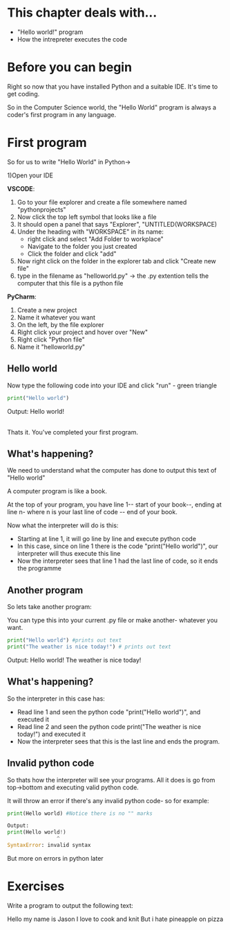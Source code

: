# This chapter deals with...
* "Hello world!" program
* How the intrepreter executes the code

# Before you can begin
Right so now that you have installed Python and a suitable IDE. It's time to get coding.

So in the Computer Science world, the "Hello World" program is always a coder's first program in any language.


# First program
So for us to write "Hello World" in Python->

1)Open your IDE

**VSCODE**:
1. Go to your file explorer and create a file somewhere named "pythonprojects"
1. Now click the top left symbol that looks like a file
1. It should open a panel that says "Explorer", "UNTITLED(WORKSPACE)
1. Under the heading with "WORKSPACE" in its name:
    * right click and select "Add Folder to workplace"
    * Navigate to the folder you just created
    * Click the folder and click "add"
1. Now right click on the folder in the explorer tab and click "Create new file"
1. type in the filename as "helloworld.py" -> the .py extention tells the computer that this file is a python file

**PyCharm**:
1. Create a new project
1. Name it whatever you want
1. On the left, by the file explorer
1. Right click your project and hover over "New"
1. Right click "Python file"
1. Name it "helloworld.py"


## Hello world
Now type the following code into your IDE and click "run" - green triangle

```python
print("Hello world")
```
Output:
Hello world!<br><br>

Thats it. You've completed your first program.

## What's happening?

We need to understand what the computer has done to output this text of "Hello world"

A computer program is like a book.

At the top of your program, you have line 1-- start of your book--, ending at line n- where n is your last line of code -- end of your book.

Now what the interpreter will do is this:
* Starting at line 1, it will go line by line and execute python code
* In this case, since on line 1 there is the code "print("Hello world")", our interpreter will thus execute this line
* Now the interpreter sees that line 1 had the last line of code, so it ends the programme

## Another program
So lets take another program:

You can type this into your current .py file or make another- whatever you want.


```python
print("Hello world") #prints out text
print("The weather is nice today!") # prints out text
```

Output:
Hello world!
The weather is nice today!

## What's happening?

So the interpreter in this case has:
* Read line 1 and seen the python code "print("Hello world")", and executed it
* Read line 2 and seen the python code print("The weather is nice today!") and executed it
* Now the interpreter sees that this is the last line and ends the program.


## Invalid python code 
So thats how the interpreter will see your programs. All it does is go from top->bottom and executing valid python code.

It will throw an error if there's any invalid python code- so for example:

```python
print(Hello world) #Notice there is no "" marks

Output:
print(Hello world!)
                ^
SyntaxError: invalid syntax
```
But more on errors in python later


# Exercises

Write a program to output the following text:


Hello my name is Jason
I love to cook and knit
But i hate pineapple on pizza